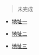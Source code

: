 
> 未完成 

* [地址一](https://flutterchina.club/tutorials/layout/)

* [地址二](https://github.com/flutter/website/blob/master/examples/layout/lakes/interactive/lib/main.dart)


* [地址三](https://flutter.cn/)




